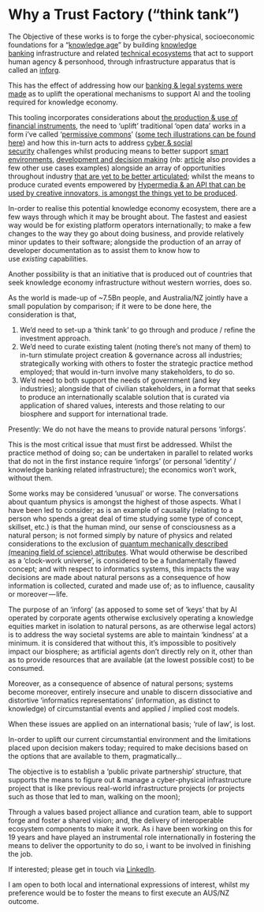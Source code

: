 # Why a Trust Factory (“think tank”)

The Objective of these works is to forge the cyber-physical, socioeconomic foundations for a “[knowledge age](https://medium.com/webcivics/a-future-knowledge-age-2e3f5095c67)” by building [knowledge banking](https://medium.com/webcivics/knowledge-banking-infrastructure-164e19242b99) infrastructure and related [technical ecosystems](https://medium.com/webcivics/tools-that-can-help-naturalise-the-web-dbdeb46f8d3) that act to support human agency & personhood, through infrastructure apparatus that is called an [inforg](https://medium.com/webcivics/the-semantic-inforg-the-human-centric-web-reality-check-tech-50e2fa124ed4).

This has the effect of addressing how our [banking & legal systems were made](https://medium.com/webcivics/history-of-banking-knowledge-economy-and-moral-poverty-59a85f9a5721) as to uplift the operational mechanisms to support AI and the tooling required for knowledge economy.

This tooling incorporates considerations about [the production & use of financial instruments](https://medium.com/webcivics/micropayments-standards-an-economic-imperative-for-the-knowledge-age-54b01cbb594b), the need to ‘uplift’ traditional ‘open data’ works in a form i’ve called ‘[permissive commons](https://medium.com/webcivics/permissioned-commons-7fc33a1ce23e)’ ([some tech illustrations can be found here](https://medium.com/@timothy.holborn/tech-for-permissive-commons-c0961b77249e)) and how this in-turn acts to address [cyber & social security](https://medium.com/webcivics/comms-security-privacy-vs-dignity-8fe67c1669c0) challenges whilst producing means to better support [smart environments](https://medium.com/webcivics/wot-smart-cities-engineering-digital-twin-things-ecosystems-78341f911ab2), [development and decision making](https://medium.com/webcivics/knowledge-clouds-f3f5ef1990d9) (nb: [article](https://medium.com/webcivics/knowledge-clouds-f3f5ef1990d9) also provides a few other use cases examples) alongside an array of opportunities throughout industry [that are yet to be better articulated](https://medium.com/@timothy.holborn/my-article-to-do-list-f1a9b6b3a5fe); whilst the means to produce curated events empowered by [Hypermedia & an API that can be used by creative innovators, is amongst the things yet to be produced](https://medium.com/@timothy.holborn/what-are-hypermedia-exhibition-events-spaces-1d4c83e1fa53).

In-order to realise this potential knowledge economy ecosystem, there are a few ways through which it may be brought about. The fastest and easiest way would be for existing platform operators internationally; to make a few changes to the way they go about doing business, and provide relatively minor updates to their software; alongside the production of an array of developer documentation as to assist them to know how to use _existing_ capabilities.

Another possibility is that an initiative that is produced out of countries that seek knowledge economy infrastructure without western worries, does so.

As the world is made-up of ~7.5Bn people, and Australia/NZ jointly have a small population by comparison; if it were to be done here, the consideration is that,

1.  We’d need to set-up a ‘think tank’ to go through and produce / refine the investment approach.
2.  We’d need to curate existing talent (noting there’s not many of them) to in-turn stimulate project creation & governance across all industries; strategically working with others to foster the strategic practice method employed; that would in-turn involve many stakeholders, to do so.
3.  We’d need to both support the needs of government (and key industries); alongside that of civilian stakeholders, in a format that seeks to produce an internationally scalable solution that is curated via application of shared values, interests and those relating to our biosphere and support for international trade.

Presently: We do not have the means to provide natural persons ‘inforgs’.

This is the most critical issue that must first be addressed. Whilst the practice method of doing so; can be undertaken in parallel to related works that do not in the first instance require ‘inforgs’ (or personal ‘identity’ / knowledge banking related infrastructure); the economics won’t work, without them.

Some works may be considered ‘unusual’ or worse. The conversations about quantum physics is amongst the highest of those aspects. What I have been led to consider; as is an example of causality (relating to a person who spends a great deal of time studying some type of concept, skillset, etc.) is that the human mind, our sense of consciousness as a natural person; is not formed simply by nature of physics and related considerations to the exclusion of [quantum mechanically described (meaning field of science) attributes](https://medium.com/@timothy.holborn/theoretical-relationship-between-social-informatics-systems-and-quantum-physics-reality-check-6ce3781d1a29). What would otherwise be described as a ‘clock-work universe’, is considered to be a fundamentally flawed concept; and with respect to informatics systems, this impacts the way decisions are made about natural persons as a consequence of how information is collected, curated and made use of; as to influence, causality or moreover — life.

The purpose of an ‘inforg’ (as apposed to some set of ‘keys’ that by AI operated by corporate agents otherwise exclusively operating a knowledge equities market in isolation to natural persons, as are otherwise legal actors) is to address the way societal systems are able to maintain ‘kindness’ at a minimum. it is considered that without this, it’s impossible to positively impact our biosphere; as artificial agents don’t directly rely on it, other than as to provide resources that are available (at the lowest possible cost) to be consumed.

Moreover, as a consequence of absence of natural persons; systems become moreover, entirely insecure and unable to discern dissociative and distortive ‘informatics representations’ (information, as distinct to knowledge) of circumstantial events and applied / implied cost models.

When these issues are applied on an international basis; ‘rule of law’, is lost.

In-order to uplift our current circumstantial environment and the limitations placed upon decision makers today; required to make decisions based on the options that are available to them, pragmatically…

The objective is to establish a ‘public private partnership’ structure, that supports the means to figure out & manage a cyber-physical infrastructure project that is like previous real-world infrastructure projects (or projects such as those that led to man, walking on the moon);

Through a values based project alliance and curation team, able to support forge and foster a shared vision; and, the delivery of interoperable ecosystem components to make it work. As i have been working on this for 19 years and have played an instrumental role internationally in fostering the means to deliver the opportunity to do so, i want to be involved in finishing the job.

If interested; please get in touch via [LinkedIn](https://www.linkedin.com/in/ubiquitous/).

I am open to both local and international expressions of interest, whilst my preference would be to foster the means to first execute an AUS/NZ outcome.